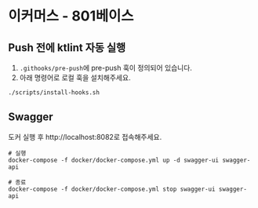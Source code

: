 # 이커머스 - 801베이스

## Push 전에 ktlint 자동 실행

1. `.githooks/pre-push`에 pre-push 훅이 정의되어 있습니다.
2. 아래 명령어로 로컬 훅을 설치해주세요.

```bash
./scripts/install-hooks.sh
```

## Swagger

도커 실행 후 http://localhost:8082로 접속해주세요.
```shell
# 실행
docker-compose -f docker/docker-compose.yml up -d swagger-ui swagger-api
```
```shell
# 종료
docker-compose -f docker/docker-compose.yml stop swagger-ui swagger-api
```